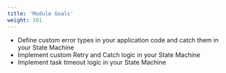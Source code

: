 ```yaml
---
title: 'Module Goals'
weight: 101
---
```


- Define custom error types in your application code and catch them in your State Machine
- Implement custom Retry and Catch logic in your State Machine
- Implement task timeout logic in your State Machine
